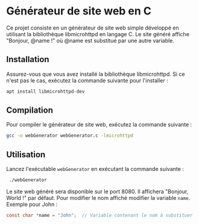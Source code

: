 # Générateur de site web en C

Ce projet consiste en un générateur de site web simple développé en utilisant la bibliothèque libmicrohttpd en langage C. Le site généré affiche "Bonjour, @name !" où @name est substitué par une autre variable.

## Installation

Assurez-vous que vous avez installé la bibliothèque libmicrohttpd. Si ce n'est pas le cas, exécutez la commande suivante pour l'installer :

```bash
apt install libmicrohttpd-dev
```

## Compilation

Pour compiler le générateur de site web, exécutez la commande suivante :

```bash
gcc -o webGenerator webGenerator.c -lmicrohttpd
```

## Utilisation

Lancez l'exécutable `webGenerator` en exécutant la commande suivante :

```bash
 ./webGenerator
```

Le site web généré sera disponible sur le port 8080. Il affichera "Bonjour, World !" par défaut. Pour modifier le nom affiché modifier la variable `name`. 
Exemple pour John :

```c
const char *name = "John";  // Variable contenant le nom à substituer
```
